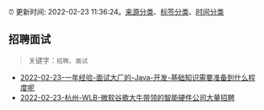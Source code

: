 :alarm_clock: 更新时间: 2022-02-23 11:36:24。[来源分类](../README.md)、[标签分类](../TAGS.md)、[时间分类](../TIMELINE.md)

## 招聘面试


> 关键字：`招聘`、`面试`



- [2022-02-23-一年经验-面试大厂的-Java-开发-基础知识需要准备到什么程度呢](https://www.v2ex.com/t/835965) 
- [2022-02-23-杭州-WLB-微软谷歌大牛带领的智能硬件公司大量招聘](https://www.v2ex.com/t/835957) 